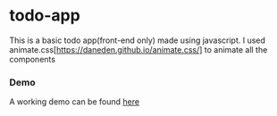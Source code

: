 # todo-app
This is a basic todo app(front-end only) made using javascript. I used animate.css[https://daneden.github.io/animate.css/] to animate all the components 


### Demo
A working demo can be found [here](https://thisisabdus.github.io/todo-app/)
